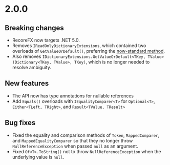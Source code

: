 # 2.0.0

## Breaking changes

- RecoreFX now targets .NET 5.0.
- Removes `IReadOnlyDictionaryExtensions`, which contained two overloads of `GetValueOrDefault()`, preferring the [now-standard method](https://docs.microsoft.com/en-us/dotnet/api/system.collections.generic.collectionextensions).
- Also removes `IDictionaryExtensions.GetValueOrDefault<TKey, TValue>(Dictionary<TKey, TValue>, TKey)`, which is no longer needed to resolve ambiguity.

## New features

- The API now has type annotations for nullable references
- Add `Equals()` overloads with `IEqualityComparer<T>` for `Optional<T>`, `Either<TLeft, TRight>`, and `Result<TValue, TResult>`

## Bug fixes

- Fixed the equality and comparison methods of `Token`, `MappedComparer`, and `MappedEqualityComparer` so that they no longer throw `NullReferenceException` when passed `null` as an argument.
- Fixed `Of<T>.ToString()` not to throw `NullReferenceException` when the underlying value is `null`.